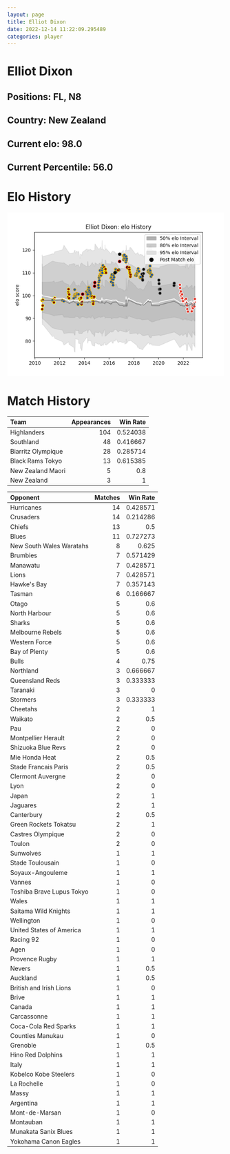 ```yaml
---  
layout: page  
title: Elliot Dixon  
date: 2022-12-14 11:22:09.295489  
categories: player  
---
```

# Elliot Dixon

## Positions: FL, N8

## Country: New Zealand

## Current elo: 98.0

## Current Percentile: 56.0

# Elo History


![elo history](history_ElliotDixon.png)
# Match History


| Team               |   Appearances |   Win Rate |
|:-------------------|--------------:|-----------:|
| Highlanders        |           104 |   0.524038 |
| Southland          |            48 |   0.416667 |
| Biarritz Olympique |            28 |   0.285714 |
| Black Rams Tokyo   |            13 |   0.615385 |
| New Zealand Maori  |             5 |   0.8      |
| New Zealand        |             3 |   1        |

| Opponent                  |   Matches |   Win Rate |
|:--------------------------|----------:|-----------:|
| Hurricanes                |        14 |   0.428571 |
| Crusaders                 |        14 |   0.214286 |
| Chiefs                    |        13 |   0.5      |
| Blues                     |        11 |   0.727273 |
| New South Wales Waratahs  |         8 |   0.625    |
| Brumbies                  |         7 |   0.571429 |
| Manawatu                  |         7 |   0.428571 |
| Lions                     |         7 |   0.428571 |
| Hawke's Bay               |         7 |   0.357143 |
| Tasman                    |         6 |   0.166667 |
| Otago                     |         5 |   0.6      |
| North Harbour             |         5 |   0.6      |
| Sharks                    |         5 |   0.6      |
| Melbourne Rebels          |         5 |   0.6      |
| Western Force             |         5 |   0.6      |
| Bay of Plenty             |         5 |   0.6      |
| Bulls                     |         4 |   0.75     |
| Northland                 |         3 |   0.666667 |
| Queensland Reds           |         3 |   0.333333 |
| Taranaki                  |         3 |   0        |
| Stormers                  |         3 |   0.333333 |
| Cheetahs                  |         2 |   1        |
| Waikato                   |         2 |   0.5      |
| Pau                       |         2 |   0        |
| Montpellier Herault       |         2 |   0        |
| Shizuoka Blue Revs        |         2 |   0        |
| Mie Honda Heat            |         2 |   0.5      |
| Stade Francais Paris      |         2 |   0.5      |
| Clermont Auvergne         |         2 |   0        |
| Lyon                      |         2 |   0        |
| Japan                     |         2 |   1        |
| Jaguares                  |         2 |   1        |
| Canterbury                |         2 |   0.5      |
| Green Rockets Tokatsu     |         2 |   1        |
| Castres Olympique         |         2 |   0        |
| Toulon                    |         2 |   0        |
| Sunwolves                 |         1 |   1        |
| Stade Toulousain          |         1 |   0        |
| Soyaux-Angouleme          |         1 |   1        |
| Vannes                    |         1 |   0        |
| Toshiba Brave Lupus Tokyo |         1 |   0        |
| Wales                     |         1 |   1        |
| Saitama Wild Knights      |         1 |   1        |
| Wellington                |         1 |   0        |
| United States of America  |         1 |   1        |
| Racing 92                 |         1 |   0        |
| Agen                      |         1 |   0        |
| Provence Rugby            |         1 |   1        |
| Nevers                    |         1 |   0.5      |
| Auckland                  |         1 |   0.5      |
| British and Irish Lions   |         1 |   0        |
| Brive                     |         1 |   1        |
| Canada                    |         1 |   1        |
| Carcassonne               |         1 |   1        |
| Coca-Cola Red Sparks      |         1 |   1        |
| Counties Manukau          |         1 |   0        |
| Grenoble                  |         1 |   0.5      |
| Hino Red Dolphins         |         1 |   1        |
| Italy                     |         1 |   1        |
| Kobelco Kobe Steelers     |         1 |   0        |
| La Rochelle               |         1 |   0        |
| Massy                     |         1 |   1        |
| Argentina                 |         1 |   1        |
| Mont-de-Marsan            |         1 |   0        |
| Montauban                 |         1 |   1        |
| Munakata Sanix Blues      |         1 |   1        |
| Yokohama Canon Eagles     |         1 |   1        |